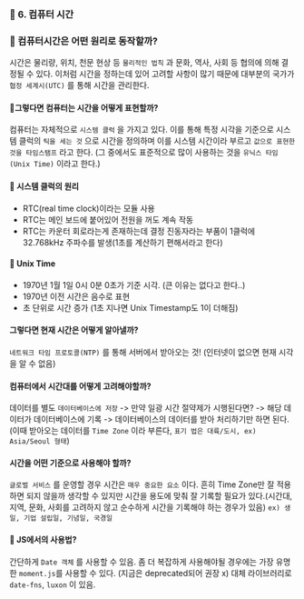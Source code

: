 
### 📌 6. 컴퓨터 시간

### 📌 컴퓨터시간은 어떤 원리로 동작할까?

시간은 물리량, 위치, 천문 현상 등 `물리적인 법칙` 과 문화, 역사, 사회 등 협의에 의해 결정될 수 있다.
이처럼 시간을 정하는데 있어 고려할 사항이 많기 때문에 대부분의 국가가 `협정 세계시(UTC)` 를 통해 시간을 관리한다.

#### 📍그렇다면 컴퓨터는 시간을 어떻게 표현할까?

컴퓨터는 자체적으로 `시스템 클럭` 을 가지고 있다. 이를 통해 특정 시각을 기준으로 시스템 클럭의 `틱을 세는 것` 으로 시간을 정의하며 이를 시스템 시간이라 부르고 `값으로 표현한 것을 타임스탬프` 라고 한다. (그 중에서도 표준적으로 많이 사용하는 것을 `유닉스 타임(Unix Time)` 이라고 한다.)


#### 📍 시스템 클럭의 원리
> 
- RTC(real time clock)이라는 모듈 사용
- RTC는 메인 보드에 붙어있어 전원을 꺼도 계속 작동
- RTC는 카운터 회로라는게 존재하는데 결정 진동자라는 부품이 1클럭에 32.768kHz 주파수를 발생(1초를 계산하기 편해서라고 한다)

#### 📍 Unix Time
>
- 1970년 1월 1일 0시 0분 0초가 기준 시각. (큰 이유는 없다고 한다..)
- 1970년 이전 시간은 음수로 표현
- 초 단위로 시간 증가 (1초 지나면 Unix Timestamp도 1이 더해짐)

#### 그렇다면 현재 시간은 어떻게 알아낼까?
`네트워크 타임 프로토콜(NTP)` 를 통해 서버에서 받아오는 것! (인터넷이 없으면 현재 시각을 알 수 없음)

#### 컴퓨터에서 시간대를 어떻게 고려해야할까?
데이터를 별도 `데이터베이스에 저장` -> 만약 일광 시간 절약제가 시행된다면? -> 해당 데이터가 데이터베이스에 기록 -> 데이터베이스의 데이터를 받아 처리하기만 하면 된다. (이때 받아오는 데이터를 `Time Zone` 이라 부른다, `표기 법은 대륙/도시, ex) Asia/Seoul 형태`)

#### 시간을 어떤 기준으로 사용해야 할까?
`글로벌 서비스` 를 운영할 경우 시간은 `매우 중요한 요소` 이다. 흔히 Time Zone만 잘 적용하면 되지 않을까 생각할 수 있지만 시간을 용도에 맞춰 잘 기록할 필요가 있다.(시간대, 지역, 문화, 사회를 고려하지 않고 순수하게 시간을 기록해야 하는 경우가 있음) `ex) 생일, 기업 설립일, 기념일, 국경일`

#### 📍 JS에서의 사용법?
간단하게 `Date 객체` 를 사용할 수 있음.
좀 더 복잡하게 사용해야될 경우에는 가장 유명한 `moment.js`를 사용할 수 있다. (지금은 deprecated되어 권장 x)
대체 라이브러리로 `date-fns`, `luxon` 이 있음. 
